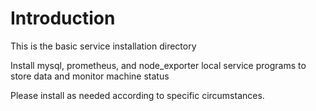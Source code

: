 # Introduction
This is the basic service installation directory

Install mysql, prometheus, and node_exporter local service programs to store data and monitor machine status

Please install as needed according to specific circumstances.

